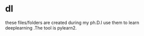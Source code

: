 # dl

these files/folders are created during  my ph.D.I use them to learn deeplearning .The tool is pylearn2.
